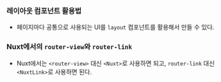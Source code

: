 ### 레이아웃 컴포넌트 활용법
* 페이지마다 공통으로 사용되는 UI를 `layout` 컴포넌트를 활용해서 만들 수 있다.

### Nuxt에서의 `router-view`와 `router-link`
* Nuxt에서는 `<router-view>` 대신 `<Nuxt>`로 사용하면 되고, `router-link` 대신 `<NuxtLink>`로 사용하면 된다.
